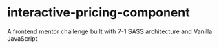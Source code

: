 # interactive-pricing-component
A frontend mentor challenge built with 7-1 SASS architecture and Vanilla JavaScript
